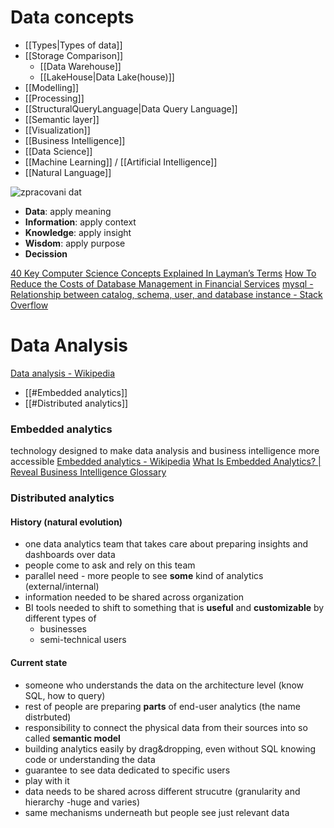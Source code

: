 # Data concepts

- [[Types|Types of data]]
- [[Storage Comparison]]
	- [[Data Warehouse]]
	- [[LakeHouse|Data Lake(house)]]
- [[Modelling]]
- [[Processing]]
- [[StructuralQueryLanguage|Data Query Language]]
- [[Semantic layer]]
- [[Visualization]]
- [[Business Intelligence]]
- [[Data Science]]
- [[Machine Learning]] / [[Artificial Intelligence]]
- [[Natural Language]]


![zpracovani dat](https://upload.wikimedia.org/wikipedia/commons/e/ee/Relationship_of_data%2C_information_and_intelligence.png)


- **Data**: apply meaning
- **Information**: apply context
- **Knowledge**: apply insight
- **Wisdom**: apply purpose
- **Decission**

[40 Key Computer Science Concepts Explained In Layman’s Terms](https://carlcheo.com/compsci)
[How To Reduce the Costs of Database Management in Financial Services](https://www.percona.com/blog/how-to-reduce-the-costs-of-database-management-in-financial-services/)
[mysql - Relationship between catalog, schema, user, and database instance - Stack Overflow](https://stackoverflow.com/questions/7942520/relationship-between-catalog-schema-user-and-database-instance)


# Data Analysis

[Data analysis - Wikipedia](https://en.wikipedia.org/wiki/Data_analysis)
- [[#Embedded analytics]]
- [[#Distributed analytics]]

### Embedded analytics

technology designed to make data analysis and business intelligence more accessible
[Embedded analytics - Wikipedia](https://en.wikipedia.org/wiki/Embedded_analytics)
[What Is Embedded Analytics? | Reveal Business Intelligence Glossary](https://www.revealbi.io/glossary/embedded-analytics)

### Distributed analytics

#### History (natural evolution)

- one data analytics team that takes care about preparing insights and dashboards over data
- people come to ask and rely on this team
- parallel need - more people to see **some** kind of analytics (external/internal)
- information needed to be shared across organization
- BI tools needed to shift to something that is **useful** and **customizable** by different types of
	- businesses
	- semi-technical users

#### Current state

- someone who understands the data on the architecture level (know SQL, how to query)
- rest of people are preparing **parts** of end-user analytics (the name distrbuted)
- responsibility to connect the physical data from their sources into so called **semantic model**
- building analytics easily by drag&dropping, even without SQL knowing code or understanding the data
- guarantee to see data dedicated to specific users
- play with it
- data needs to be shared across different strucutre (granularity and hierarchy -huge and varies)
- same mechanisms underneath but people see just relevant data